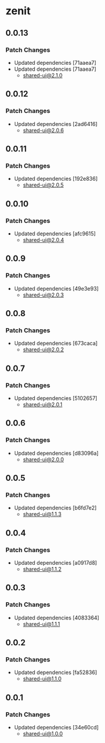 # zenit

## 0.0.13

### Patch Changes

- Updated dependencies [71aaea7]
- Updated dependencies [71aaea7]
  - shared-ui@2.1.0

## 0.0.12

### Patch Changes

- Updated dependencies [2ad6416]
  - shared-ui@2.0.6

## 0.0.11

### Patch Changes

- Updated dependencies [192e836]
  - shared-ui@2.0.5

## 0.0.10

### Patch Changes

- Updated dependencies [afc9615]
  - shared-ui@2.0.4

## 0.0.9

### Patch Changes

- Updated dependencies [49e3e93]
  - shared-ui@2.0.3

## 0.0.8

### Patch Changes

- Updated dependencies [673caca]
  - shared-ui@2.0.2

## 0.0.7

### Patch Changes

- Updated dependencies [5102657]
  - shared-ui@2.0.1

## 0.0.6

### Patch Changes

- Updated dependencies [d83096a]
  - shared-ui@2.0.0

## 0.0.5

### Patch Changes

- Updated dependencies [b6fd7e2]
  - shared-ui@1.1.3

## 0.0.4

### Patch Changes

- Updated dependencies [a0917d8]
  - shared-ui@1.1.2

## 0.0.3

### Patch Changes

- Updated dependencies [4083364]
  - shared-ui@1.1.1

## 0.0.2

### Patch Changes

- Updated dependencies [fa52836]
  - shared-ui@1.1.0

## 0.0.1

### Patch Changes

- Updated dependencies [34e60cd]
  - shared-ui@1.0.0
